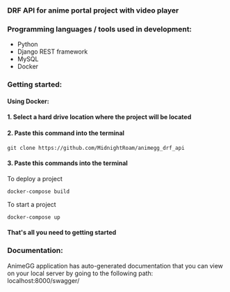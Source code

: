 
### DRF API for anime portal project with video player

### Programming languages / tools used in development:
<ul>
    <li>Python</li>
    <li>Django REST framework</li>
    <li>MySQL</li>
    <li>Docker</li>
</ul>

### Getting started:
#### Using Docker:
#### 1. Select a hard drive location where the project will be located

#### 2. Paste this command into the terminal

    git clone https://github.com/MidnightRoam/animegg_drf_api

#### 3. Paste this commands into the terminal
To deploy a project

    docker-compose build
To start a project

    docker-compose up

#### That's all you need to getting started

### Documentation:
AnimeGG application has auto-generated documentation that you can view on your local server by going to the following path: localhost:8000/swagger/
